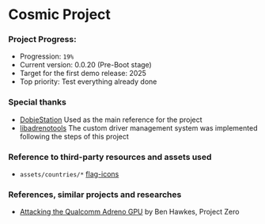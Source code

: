 # Cosmic Project

### Project Progress:
- Progression: ```19%```
- Current version: 0.0.20 (Pre-Boot stage)
- Target for the first demo release: 2025
- Top priority: Test everything already done

### Special thanks
- [DobieStation](https://github.com/PSI-Rockin/DobieStation.git) Used as the main reference for the project
- [libadrenotools](https://github.com/bylaws/libadrenotools.git) The custom driver management system was implemented following the steps of this project

### Reference to third-party resources and assets used
- ```assets/countries/*``` [flag-icons](https://github.com/lipis/flag-icons.git)

### References, similar projects and researches
- [Attacking the Qualcomm Adreno GPU](https://googleprojectzero.blogspot.com/2020/09/attacking-qualcomm-adreno-gpu.html) by Ben Hawkes, Project Zero
